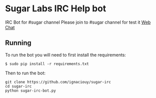 Sugar Labs IRC Help bot
=========

IRC Bot for #sugar channel
Please join to #sugar channel for test it <a href="http://chat.sugarlabs.org">Web Chat</a>

Running
-------

To run the bot you will need to first install the requirements:

    $ sudo pip install -r requirements.txt

Then to run the bot:

    git clone https://github.com/ignaciouy/sugar-irc
    cd sugar-irc
    python sugar-irc-bot.py
